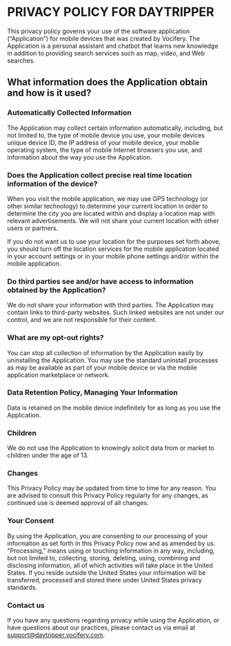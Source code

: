 # PRIVACY POLICY FOR DAYTRIPPER
This privacy policy governs your use of the software application (“Application”) for mobile devices that was created by Vocifery. The Application is a personal assistant and chatbot that learns new knowledge in addition to providing search services such as map, video, and Web searches.
 
## What information does the Application obtain and how is it used?

### Automatically Collected Information 
The Application may collect certain information automatically, including, but not limited to, the type of mobile device you use, your mobile devices unique device ID, the IP address of your mobile device, your mobile operating system, the type of mobile Internet browsers you use, and information about the way you use the Application.

### Does the Application collect precise real time location information of the device?
When you visit the mobile application, we may use GPS technology (or other similar technology) to determine your current location in order to determine the city you are located within and display a location map with relevant advertisements. We will not share your current location with other users or partners.

If you do not want us to use your location for the purposes set forth above, you should turn off the location services for the mobile application located in your account settings or in your mobile phone settings and/or within the mobile application. 

### Do third parties see and/or have access to information obtained by the Application?
We do not share your information with third parties. The Application may contain links to third-party websites. Such linked websites are not under our control, and we are not responsible for their content.

### What are my opt-out rights?
You can stop all collection of information by the Application easily by uninstalling the Application. You may use the standard uninstall processes as may be available as part of your mobile device or via the mobile application marketplace or network. 

### Data Retention Policy, Managing Your Information
Data is retained on the mobile device indefinitely for as long as you use the Application.

### Children
We do not use the Application to knowingly solicit data from or market to children under the age of 13.

### Changes
This Privacy Policy may be updated from time to time for any reason. You are advised to consult this Privacy Policy regularly for any changes, as continued use is deemed approval of all changes.

### Your Consent
By using the Application, you are consenting to our processing of your information as set forth in this Privacy Policy now and as amended by us. "Processing,” means using or touching information in any way, including, but not limited to, collecting, storing, deleting, using, combining and disclosing information, all of which activities will take place in the United States. If you reside outside the United States your information will be transferred, processed and stored there under United States privacy standards. 

### Contact us
If you have any questions regarding privacy while using the Application, or have questions about our practices, please contact us via email at support@daytripper.vocifery.com.
